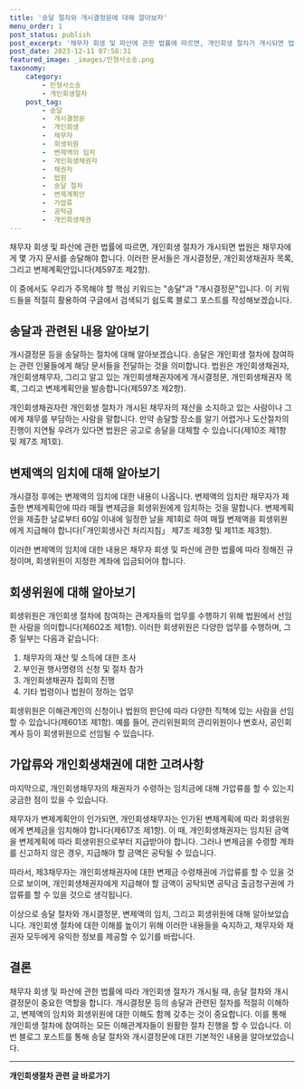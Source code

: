 ```yaml
---
title: '송달 절차와 개시결정문에 대해 알아보자'
menu_order: 1
post_status: publish
post_excerpt: '채무자 회생 및 파산에 관한 법률에 따르면, 개인회생 절차가 개시되면 법원은 채무자에게 몇 가지 문서를 송달해야 합니다. 이러한 문서들은 개시결정문, 개인회생채권자 목록, 그리고 변제계획안입니다 제597조 제2항 .'
post_date: 2023-12-11 07:58:31
featured_image: _images/민형사소송.png
taxonomy:
    category:
        - 민형사소송
        - 개인회생절차
    post_tag:
        - 송달
        -  개시결정문
        -  개인회생
        -  채무자
        -  회생위원
        -  변제액의 임치
        -  개인회생채권자
        -  채권자
        -  법원
        -  송달 절차
        -  변제계획안
        -  가압류
        -  공탁금
        -  개인회생채권
---
```



채무자 회생 및 파산에 관한 법률에 따르면, 개인회생 절차가 개시되면 법원은 채무자에게 몇 가지 문서를 송달해야 합니다. 이러한 문서들은 개시결정문, 개인회생채권자 목록, 그리고 변제계획안입니다(제597조 제2항).

이 중에서도 우리가 주목해야 할 핵심 키워드는 "송달"과 "개시결정문"입니다. 이 키워드들을 적절히 활용하여 구글에서 검색되기 쉽도록 블로그 포스트를 작성해보겠습니다.

## 송달과 관련된 내용 알아보기
개시결정문 등을 송달하는 절차에 대해 알아보겠습니다. 송달은 개인회생 절차에 참여하는 관련 인물들에게 해당 문서들을 전달하는 것을 의미합니다. 법원은 개인회생채권자, 개인회생채무자, 그리고 알고 있는 개인회생채권자에게 개시결정문, 개인회생채권자 목록, 그리고 변제계획안을 발송합니다(제597조 제2항).

개인회생채권자란 개인회생 절차가 개시된 채무자의 재산을 소지하고 있는 사람이나 그에게 채무를 부담하는 사람을 말합니다. 만약 송달할 장소를 알기 어렵거나 도산절차의 진행이 지연될 우려가 있다면 법원은 공고로 송달을 대체할 수 있습니다(제10조 제1항 및 제7조 제1호).

## 변제액의 임치에 대해 알아보기
개시결정 후에는 변제액의 임치에 대한 내용이 나옵니다. 변제액의 임치란 채무자가 제출한 변제계획안에 따라 매월 변제금을 회생위원에게 임치하는 것을 말합니다. 변제계획안을 제출한 날로부터 60일 이내에 일정한 날을 제1회로 하여 매월 변제액을 회생위원에게 지급해야 합니다(「개인회생사건 처리지침」 제7조 제3항 및 제11조 제3항).

이러한 변제액의 임치에 대한 내용은 채무자 회생 및 파산에 관한 법률에 따라 정해진 규정이며, 회생위원이 지정한 계좌에 입금되어야 합니다.

## 회생위원에 대해 알아보기
회생위원은 개인회생 절차에 참여하는 관계자들의 업무를 수행하기 위해 법원에서 선임한 사람을 의미합니다(제602조 제1항). 이러한 회생위원은 다양한 업무를 수행하며, 그 중 일부는 다음과 같습니다:

1. 채무자의 재산 및 소득에 대한 조사
2. 부인권 행사명령의 신청 및 절차 참가
3. 개인회생채권자 집회의 진행
4. 기타 법령이나 법원이 정하는 업무

회생위원은 이해관계인의 신청이나 법원의 판단에 따라 다양한 직책에 있는 사람을 선임할 수 있습니다(제601조 제1항). 예를 들어, 관리위원회의 관리위원이나 변호사, 공인회계사 등이 회생위원으로 선임될 수 있습니다.

## 가압류와 개인회생채권에 대한 고려사항
마지막으로, 개인회생채무자의 채권자가 수령하는 임치금에 대해 가압류를 할 수 있는지 궁금한 점이 있을 수 있습니다.

채무자가 변제계획안이 인가되면, 개인회생채무자는 인가된 변제계획에 따라 회생위원에게 변제금을 임치해야 합니다(제617조 제1항). 이 때, 개인회생채권자는 임치된 금액을 변제계획에 따라 회생위원으로부터 지급받아야 합니다. 그러나 변제금을 수령할 계좌를 신고하지 않은 경우, 지급해야 할 금액은 공탁될 수 있습니다.

따라서, 제3채무자는 개인회생채권자에 대한 변제금 수령채권에 가압류를 할 수 있을 것으로 보이며, 개인회생채권자에게 지급해야 할 금액이 공탁되면 공탁금 출금청구권에 가압류를 할 수 있을 것으로 생각됩니다.

이상으로 송달 절차와 개시결정문, 변제액의 임치, 그리고 회생위원에 대해 알아보았습니다. 개인회생 절차에 대한 이해를 높이기 위해 이러한 내용들을 숙지하고, 채무자와 채권자 모두에게 유익한 정보를 제공할 수 있기를 바랍니다.

## 결론
채무자 회생 및 파산에 관한 법률에 따라 개인회생 절차가 개시될 때, 송달 절차와 개시결정문이 중요한 역할을 합니다. 개시결정문 등의 송달과 관련된 절차를 적절히 이해하고, 변제액의 임치와 회생위원에 대한 이해도 함께 갖추는 것이 중요합니다. 이를 통해 개인회생 절차에 참여하는 모든 이해관계자들이 원활한 절차 진행을 할 수 있습니다. 이번 블로그 포스트를 통해 송달 절차와 개시결정문에 대한 기본적인 내용을 알아보았습니다.
<!-- wp:separator -->
<hr class="wp-block-separator has-alpha-channel-opacity"/>
<!-- /wp:separator -->

<!-- wp:group {"backgroundColor":"base","layout":{"type":"constrained"}} -->
<div class="wp-block-group has-base-background-color has-background"><!-- wp:paragraph {"align":"center","fontSize":"medium"} -->
<p class="has-text-align-center has-large-font-size"><strong>개인회생절차 관련 글 바로가기</strong></p>
<!-- /wp:paragraph -->


<!-- wp:latest-posts
{"categories":[{"id":14834,"count":19,"description":"","link":"https://uknowlaw.com/category/%ea%b0%9c%ec%9d%b8%ed%9a%8c%ec%83%9d%ec%a0%88%ec%b0%a8/","name":"개인회생절차","slug":"개인회생절차","taxonomy":"category","parent":0,"meta":[],"_links":{"self":[{"href":"https://uknowlaw.com/wp-json/wp/v2/categories/14834"}],"collection":[{"href":"https://uknowlaw.com/wp-json/wp/v2/categories"}],"about":[{"href":"https://uknowlaw.com/wp-json/wp/v2/taxonomies/category"}],"wp:post_type":[{"href":"https://uknowlaw.com/wp-json/wp/v2/posts?categories=14834"}],"curies":[{"name":"wp","href":"https://api.w.org/{rel}","templated":true}]}}],"postsToShow":100,"excerptLength":28,"postLayout":"grid","columns":2,"featuredImageAlign":"left","featuredImageSizeSlug":"large","fontSize":"small"} /--></div>
<!-- /wp:group -->